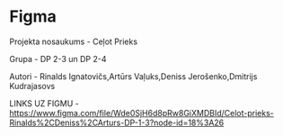 # Figma
Projekta nosaukums - Ceļot Prieks

Grupa - DP 2-3 un DP 2-4

Autori - Rinalds Ignatovičs,Artūrs Vaļuks,Deniss Jerošenko,Dmitrijs Kudrajasovs

LINKS UZ FIGMU - https://www.figma.com/file/Wde0SjH6d8pRw8GiXMDBId/Celot-prieks-Rinalds%2CDeniss%2CArturs-DP-1-3?node-id=18%3A26
